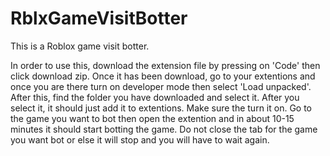 # RblxGameVisitBotter
This is a Roblox game visit botter.

In order to use this, download the extension file by pressing on 'Code' then click download zip. Once it has been download, go to your extentions and once you are there turn on developer mode then select 'Load unpacked'. After this, find the folder you have downloaded and select it. After you select it, it should just add it to extentions. Make sure the turn it on. Go to the game you want to bot then open the extention and in about 10-15 minutes it should start botting the game. Do not close the tab for the game you want bot or else it will stop and you will have to wait again. 
